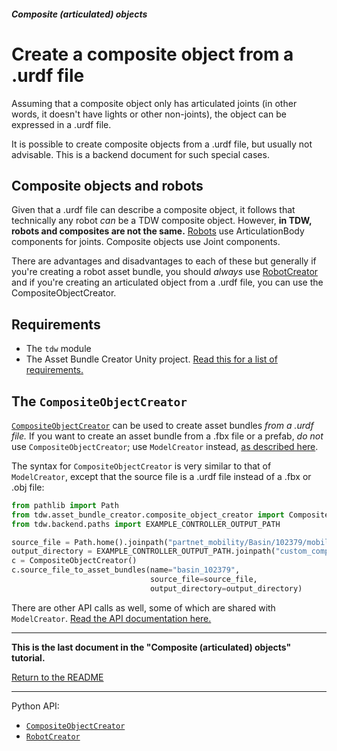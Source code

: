 ##### Composite (articulated) objects

# Create a composite object from a .urdf file

Assuming that a composite object only has articulated joints (in other words, it doesn't have lights or other non-joints), the object can be expressed in a .urdf file.

It is possible to create composite objects from a .urdf file, but usually not advisable. This is a backend document for such special cases.

## Composite objects and robots

Given that a .urdf file can describe a composite object, it follows that technically any robot *can* be a TDW composite object. However, **in TDW, robots and composites are not the same.** [Robots](../robots/overview.md) use ArticulationBody components for joints. Composite objects use Joint components. 

There are advantages and disadvantages to each of these but generally if you're creating a robot asset bundle, you should *always* use [RobotCreator](../robots/custom_robots.md) and if you're creating an articulated object from a .urdf file, you can use the CompositeObjectCreator.

## Requirements

- The `tdw` module
- The Asset Bundle Creator Unity project. [Read this for a list of requirements.](https://github.com/alters-mit/asset_bundle_creator)

## The `CompositeObjectCreator`

[`CompositeObjectCreator`](../../python/asset_bundle_creator/composite_object_creator.md) can be used to create asset bundles *from a .urdf file.* If you want to create an asset bundle from a .fbx file or a prefab, *do not* use `CompositeObjectCreator`; use `ModelCreator` instead, [as described here](create_from_prefab.md).

The syntax for `CompositeObjectCreator` is very similar to that of `ModelCreator`, except that the source file is a .urdf file instead of a .fbx or .obj file:

```python
from pathlib import Path
from tdw.asset_bundle_creator.composite_object_creator import CompositeObjectCreator
from tdw.backend.paths import EXAMPLE_CONTROLLER_OUTPUT_PATH

source_file = Path.home().joinpath("partnet_mobility/Basin/102379/mobility.urdf")
output_directory = EXAMPLE_CONTROLLER_OUTPUT_PATH.joinpath("custom_composite_object")
c = CompositeObjectCreator()
c.source_file_to_asset_bundles(name="basin_102379",
                               source_file=source_file,
                               output_directory=output_directory)
```

There are other API calls as well, some of which are shared with `ModelCreator`. [Read the API documentation here.](../../python/asset_bundle_creator/composite_object_creator.md)

***

**This is the last document in the "Composite (articulated) objects" tutorial.**

[Return to the README](../../../README.md)

***

Python API:

- [`CompositeObjectCreator`](../../python/asset_bundle_creator/composite_object_creator.md)
- [`RobotCreator`](../../python/asset_bundle_creator/robot_creator.md)

